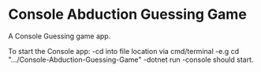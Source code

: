 # Console Abduction Guessing Game
 A Console Guessing game app.

To start the Console app:
    -cd into file location via cmd/terminal
        -e.g cd ".../Console-Abduction-Guessing-Game"
    -dotnet run
    -console should start.
